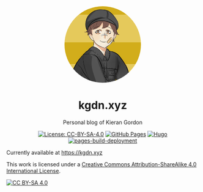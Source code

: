 <div id="image" align="center">
  <img src="static/images/profile.png" alt="Profile Image" width="200" height="200" style="border-radius: 50%">
</div>

<div id="title" align="center">
    <h1>kgdn.xyz</h1>
    <p>Personal blog of Kieran Gordon</p>

[![License: CC-BY-SA-4.0](https://img.shields.io/badge/License-CC%20BY--SA%204.0-lightgrey.svg)](http://creativecommons.org/licenses/by-sa/4.0/)
[![GitHub Pages](https://img.shields.io/badge/GitHub-Pages-blue)](https://pages.github.com/)
[![Hugo](https://img.shields.io/badge/Hugo-0.121.2-blue)](https://gohugo.io/)
[![pages-build-deployment](https://github.com/kgdn/kgdn.github.io/actions/workflows/hugo.yml/badge.svg)](https://github.com/kgdn/kgdn.github.io/actions/workflows/hugo.yml)
</div>

Currently available at https://kgdn.xyz

This work is licensed under a
[Creative Commons Attribution-ShareAlike 4.0 International License][cc-by-sa].

[![CC BY-SA 4.0][cc-by-sa-image]][cc-by-sa]

[cc-by-sa]: http://creativecommons.org/licenses/by-sa/4.0/
[cc-by-sa-image]: https://licensebuttons.net/l/by-sa/4.0/88x31.png
[cc-by-sa-shield]: https://img.shields.io/badge/License-CC%20BY--SA%204.0-lightgrey.svg
